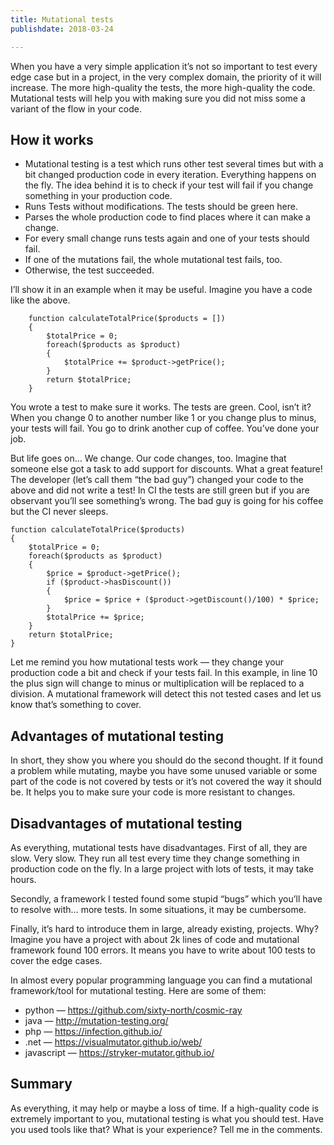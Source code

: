 ```yaml
---
title: Mutational tests
publishdate: 2018-03-24

---
```

When you have a very simple application it’s not so important to test every edge case but in a project, in the very complex domain, the priority of it will increase. The more high-quality the tests, the more high-quality the code. Mutational tests will help you with making sure you did not miss some a variant of the flow in your code.

## How it works


* Mutational testing is a test which runs other test several times but with a bit changed production code in every iteration. Everything happens on the fly. The idea behind it is to check if your test will fail if you change something in your production code.
* Runs Tests without modifications. The tests should be green here.
* Parses the whole production code to find places where it can make a change.
* For every small change runs tests again and one of your tests should fail.
* If one of the mutations fail, the whole mutational test fails, too.
* Otherwise, the test succeeded.

I’ll show it in an example when it may be useful. Imagine you have a code like the above.

```golang
    function calculateTotalPrice($products = [])
    {
        $totalPrice = 0;
        foreach($products as $product)
        {
            $totalPrice += $product->getPrice();
        }
        return $totalPrice;
    }
```

You wrote a test to make sure it works. The tests are green. Cool, isn’t it? When you change 0 to another number like 1 or you change plus to minus, your tests will fail. You go to drink another cup of coffee. You’ve done your job.

But life goes on… We change. Our code changes, too. Imagine that someone else got a task to add support for discounts. What a great feature! The developer (let’s call them “the bad guy”) changed your code to the above and did not write a test! In CI the tests are still green but if you are observant you’ll see something’s wrong. The bad guy is going for his coffee but the CI never sleeps.

    function calculateTotalPrice($products)
    {
        $totalPrice = 0;
        foreach($products as $product)
        {
            $price = $product->getPrice();
            if ($product->hasDiscount())
            {
                $price = $price + ($product->getDiscount()/100) * $price;
            }
            $totalPrice += $price;
        }
        return $totalPrice;
    }

Let me remind you how mutational tests work — they change your production code a bit and check if your tests fail. In this example, in line 10 the plus sign will change to minus or multiplication will be replaced to a division. A mutational framework will detect this not tested cases and let us know that’s something to cover.

## Advantages of mutational testing

In short, they show you where you should do the second thought. If it found a problem while mutating, maybe you have some unused variable or some part of the code is not covered by tests or it’s not covered the way it should be. It helps you to make sure your code is more resistant to changes.

## Disadvantages of mutational testing

As everything, mutational tests have disadvantages. First of all, they are slow. Very slow. They run all test every time they change something in production code on the fly. In a large project with lots of tests, it may take hours.

Secondly, a framework I tested found some stupid “bugs” which you’ll have to resolve with… more tests. In some situations, it may be cumbersome.

Finally, it’s hard to introduce them in large, already existing, projects. Why? Imagine you have a project with about 2k lines of code and mutational framework found 100 errors. It means you have to write about 100 tests to cover the edge cases.

In almost every popular programming language you can find a mutational framework/tool for mutational testing. Here are some of them:

* python — https://github.com/sixty-north/cosmic-ray
* java — http://mutation-testing.org/
* php — https://infection.github.io/
* .net — https://visualmutator.github.io/web/
* javascript — https://stryker-mutator.github.io/

## Summary

As everything, it may help or maybe a loss of time. If a high-quality code is extremely important to you, mutational testing is what you should test. Have you used tools like that? What is your experience? Tell me in the comments.
